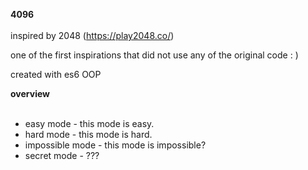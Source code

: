 __**4096**__
<br>
<br>
inspired by 2048 (https://play2048.co/)

one of the first inspirations that did not use any of the original code : )

created with es6 OOP 

__overview__
<br>
<br>
- easy mode - this mode is easy.
- hard mode - this mode is hard.
- impossible mode - this mode is impossible?
- secret mode - ???
